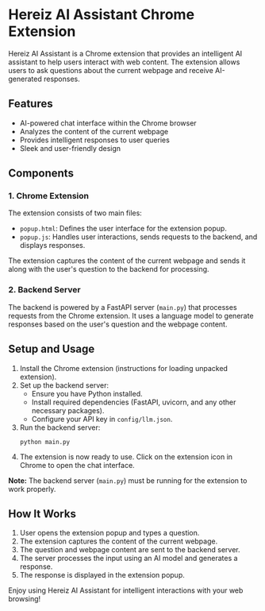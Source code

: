 # Hereiz AI Assistant Chrome Extension

Hereiz AI Assistant is a Chrome extension that provides an intelligent AI assistant to help users interact with web content. The extension allows users to ask questions about the current webpage and receive AI-generated responses.

## Features

- AI-powered chat interface within the Chrome browser
- Analyzes the content of the current webpage
- Provides intelligent responses to user queries
- Sleek and user-friendly design

## Components

### 1. Chrome Extension

The extension consists of two main files:

- `popup.html`: Defines the user interface for the extension popup.
- `popup.js`: Handles user interactions, sends requests to the backend, and displays responses.

The extension captures the content of the current webpage and sends it along with the user's question to the backend for processing.

### 2. Backend Server

The backend is powered by a FastAPI server (`main.py`) that processes requests from the Chrome extension. It uses a language model to generate responses based on the user's question and the webpage content.

## Setup and Usage

1. Install the Chrome extension (instructions for loading unpacked extension).
2. Set up the backend server:
   - Ensure you have Python installed.
   - Install required dependencies (FastAPI, uvicorn, and any other necessary packages).
   - Configure your API key in `config/llm.json`.
3. Run the backend server:
   ```
   python main.py
   ```
4. The extension is now ready to use. Click on the extension icon in Chrome to open the chat interface.

**Note:** The backend server (`main.py`) must be running for the extension to work properly.

## How It Works

1. User opens the extension popup and types a question.
2. The extension captures the content of the current webpage.
3. The question and webpage content are sent to the backend server.
4. The server processes the input using an AI model and generates a response.
5. The response is displayed in the extension popup.

Enjoy using Hereiz AI Assistant for intelligent interactions with your web browsing!
